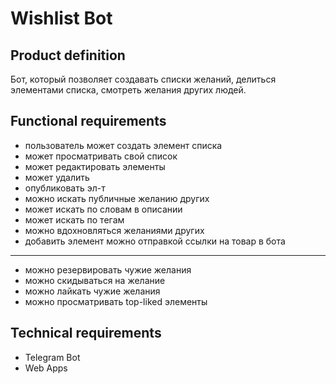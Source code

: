# Wishlist Bot

## Product definition

Бот, который позволяет создавать списки желаний, делиться элементами списка, смотреть желания других людей.

## Functional requirements

- пользователь может создать элемент списка
- может просматривать свой список
- может редактировать элементы
- может удалить
- опубликовать эл-т
- можно искать публичные желанию других
- может искать по словам в описании
- может искать по тегам
- можно вдохновляться желаниями других 
- добавить элемент можно отправкой ссылки на товар в бота

---

- можно резервировать чужие желания
- можно скидываться на желание
- можно лайкать чужие желания
- можно просматривать top-liked элементы


## Technical requirements

- Telegram Bot
- Web Apps
